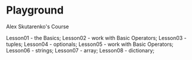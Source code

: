 # Playground
Alex Skutarenko's Course

Lesson01 - the Basics;
Lesson02 - work with Basic Operators;
Lesson03 - tuples;
Lesson04 - optionals;
Lesson05 - work with Basic Operators;
Lesson06 - strings;
Lesson07 - array;
Lesson08 - dictionary;
